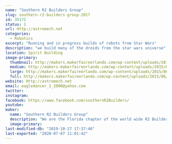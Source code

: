 ```yaml
---
name: "Southern R2 Builders Group"
slug: southern-r2-builders-group-2017
id: 35172
status: 1
url: Http://astromech.net
categories:
  - Robotics
excerpt: "Running and in progress builds of robots from Star Wars"
description: "we build many of the droids from the star wars universe"
location: Spirit Building
image-primary:
  thumbnail: http://makers.makerfaireorlando.com/wp-content/uploads/2015/06/224745_10151001451231787_1186744176_n-150x150.jpg
  medium: http://makers.makerfaireorlando.com/wp-content/uploads/2015/06/224745_10151001451231787_1186744176_n-300x225.jpg
  large: http://makers.makerfaireorlando.com/wp-content/uploads/2015/06/224745_10151001451231787_1186744176_n.jpg
  full: http://makers.makerfaireorlando.com/wp-content/uploads/2015/06/224745_10151001451231787_1186744176_n.jpg
website: Http://astromech.net
email: eagledancer_1_2000@yahoo.com
twitter: 
instagram: 
facebook: https://www.facebook.com/southernR2Builders/
youtube: 
maker:
  name: "Southern R2 Builders Group"
  description: "We are the Florida chapter of the world wide R2 Builders club. We help each other build our favorite little buddy from Star Wars, R2-D2 and his friends."
  image-primary: 
last-modified-db: "2019-10-27 17:37:46"
last-exported: "2020-07-07 11:01:42"
---
```

